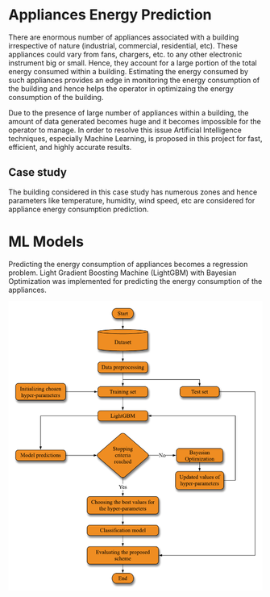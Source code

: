 # Appliances Energy Prediction
There are enormous number of appliances associated with a building irrespective of nature (industrial, commercial, residential, etc).
These appliances could vary from fans, chargers, etc. to any other electronic instrument big or small. Hence, they account for a large portion of the total energy consumed within a building. Estimating the energy consumed by such appliances provides an edge in monitoring the energy consumption of the building and hence helps the operator in optimizaing the energy consumption of the building. 

Due to the presence of large number of appliances within a building, the amount of data generated becomes huge and it becomes impossible for the operator to manage. In order to resolve this issue Artificial Intelligence techniques, especially Machine Learning, is proposed in this project for fast, efficient, and highly accurate results.

## Case study
The building considered in this case study has numerous zones and hence parameters like temperature, humidity, wind speed, etc are considered for appliance energy consumption prediction.

# ML Models
Predicting the energy consumption of appliances becomes a regression problem. Light Gradient Boosting Machine (LightGBM) with Bayesian Optimization was implemented for predicting the energy consumption of the appliances.

![screenshot](flow_chart.PNG)

